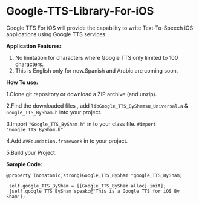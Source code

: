 Google-TTS-Library-For-iOS
==========================

Google TTS For iOS will provide the capability to write Text-To-Speech iOS applications using Google TTS services.

**Application Features:**

1. No limitation for characters where Google TTS only limited to 100 characters.
2. This is English only for now.Spanish and Arabic are coming soon.


**How To use:**

1.Clone git repository or download a ZIP archive (and unzip).

2.Find the downloaded files , add `libGoogle_TTS_ByShamsu_Universal.a` & `Google_TTS_BySham.h`  into your project.

3.Import  `"Google_TTS_BySham.h"` in to your class file. `#import "Google_TTS_BySham.h"`

4.Add `AVFoundation.framework` in to your project.

5.Build your Project.

**Sample Code:**

 `@property (nonatomic,strong)Google_TTS_BySham *google_TTS_BySham;`

~~~
 self.google_TTS_BySham = [[Google_TTS_BySham alloc] init];
 [self.google_TTS_BySham speak:@"This is a Google TTS for iOS By Sham"];
~~~